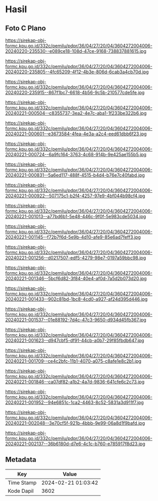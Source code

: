 # Hasil

## Foto C Plano

https://sirekap-obj-formc.kpu.go.id/332c/pemilu/pdpr/36/04/27/20/04/3604272004006-20240220-235530--e089ce18-108d-47ce-9168-738837881615.jpg

https://sirekap-obj-formc.kpu.go.id/332c/pemilu/pdpr/36/04/27/20/04/3604272004006-20240220-235805--4fc65209-4f12-4b3e-806d-6cab3a4cb70d.jpg

https://sirekap-obj-formc.kpu.go.id/332c/pemilu/pdpr/36/04/27/20/04/3604272004006-20240220-235915--867f1bc7-6618-4b56-9c5b-210577cde5fe.jpg

https://sirekap-obj-formc.kpu.go.id/332c/pemilu/pdpr/36/04/27/20/04/3604272004006-20240221-000504--c8355737-3ea2-4e7c-aba1-1f233be322b6.jpg

https://sirekap-obj-formc.kpu.go.id/332c/pemilu/pdpr/36/04/27/20/04/3604272004006-20240221-000601--e3673584-4fea-4e3a-a2c4-eed61dbb6f23.jpg

https://sirekap-obj-formc.kpu.go.id/332c/pemilu/pdpr/36/04/27/20/04/3604272004006-20240221-000724--6a9fc164-3763-4c68-914b-9e425ae155b5.jpg

https://sirekap-obj-formc.kpu.go.id/332c/pemilu/pdpr/36/04/27/20/04/3604272004006-20240221-000831--5a6ed117-488f-4515-b4d4-b76e7c40fabd.jpg

https://sirekap-obj-formc.kpu.go.id/332c/pemilu/pdpr/36/04/27/20/04/3604272004006-20240221-000922--507175c1-b2f4-4257-97e9-4bf044b98cf4.jpg

https://sirekap-obj-formc.kpu.go.id/332c/pemilu/pdpr/36/04/27/20/04/3604272004006-20240221-001013--a77bd6b1-5e48-446c-9f0f-5e983cde5034.jpg

https://sirekap-obj-formc.kpu.go.id/332c/pemilu/pdpr/36/04/27/20/04/3604272004006-20240221-001145--f72b7f6d-5e9b-4d10-afe9-85e6ad7feff3.jpg

https://sirekap-obj-formc.kpu.go.id/332c/pemilu/pdpr/36/04/27/20/04/3604272004006-20240221-001256--d0217507-edf5-4279-98e7-0197a59bbc98.jpg

https://sirekap-obj-formc.kpu.go.id/332c/pemilu/pdpr/36/04/27/20/04/3604272004006-20240221-001346--5bcf6d82-3f84-40e4-af0d-7a5d2b073d20.jpg

https://sirekap-obj-formc.kpu.go.id/332c/pemilu/pdpr/36/04/27/20/04/3604272004006-20240221-001433--902c81bd-1bc8-4cd0-a927-af24d395d446.jpg

https://sirekap-obj-formc.kpu.go.id/332c/pemilu/pdpr/36/04/27/20/04/3604272004006-20240221-001537--01e88192-7d4c-47c3-9650-d934d45fb367.jpg

https://sirekap-obj-formc.kpu.go.id/332c/pemilu/pdpr/36/04/27/20/04/3604272004006-20240221-001623--d947cbf5-df91-44cb-a0b7-29f85fbdb647.jpg

https://sirekap-obj-formc.kpu.go.id/332c/pemilu/pdpr/36/04/27/20/04/3604272004006-20240221-001709--ce4c2bfc-11b1-4070-a075-c8afe1e8c2b1.jpg

https://sirekap-obj-formc.kpu.go.id/332c/pemilu/pdpr/36/04/27/20/04/3604272004006-20240221-001846--ca07df82-a1b2-4a7d-9836-641cfe6c2c73.jpg

https://sirekap-obj-formc.kpu.go.id/332c/pemilu/pdpr/36/04/27/20/04/3604272004006-20240221-001952--94e6851c-1ca2-4463-8c52-5831a3d911f7.jpg

https://sirekap-obj-formc.kpu.go.id/332c/pemilu/pdpr/36/04/27/20/04/3604272004006-20240221-002048--3e70cf5f-921b-4bbb-9e99-06a8d1f9bafd.jpg

https://sirekap-obj-formc.kpu.go.id/332c/pemilu/pdpr/36/04/27/20/04/3604272004006-20240221-002137--36b6180d-d7e6-4c1c-b760-e785917f8d23.jpg


## Metadata

| Key        | Value               |
| ---------- | ------------------- |
| Time Stamp | 2024-02-21 01:03:42 |
| Kode Dapil | 3602                |




